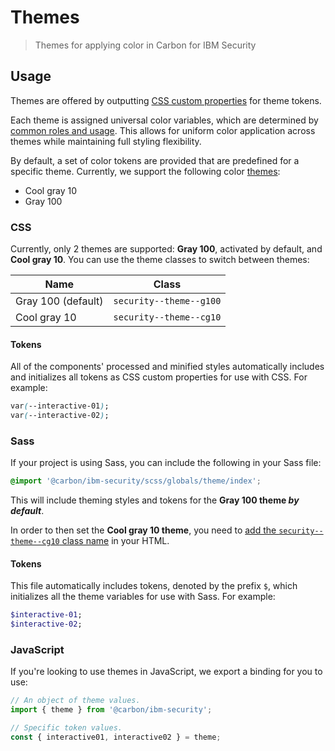 # Themes

> Themes for applying color in Carbon for IBM Security

## Usage

Themes are offered by outputting [CSS custom properties](https://developer.mozilla.org/en-US/docs/Web/CSS/--*) for theme tokens.

Each theme is assigned universal color variables, which are determined by [common roles and usage](https://www.carbondesignsystem.com/guidelines/color/usage). This allows for uniform color application across themes while maintaining full styling flexibility.

By default, a set of color tokens are provided that are predefined for a specific theme. Currently, we support the following color [themes](themes.md):

- Cool gray 10
- Gray 100

### CSS

Currently, only 2 themes are supported: **Gray 100**, activated by default, and **Cool gray 10**. You can use the theme classes to switch between themes:

| Name               | Class                   |
| ------------------ | ----------------------- |
| Gray 100 (default) | `security--theme--g100` |
| Cool gray 10       | `security--theme--cg10` |

#### Tokens

All of the components' processed and minified styles automatically includes and initializes all tokens as CSS custom properties for use with CSS. For example:

```css
var(--interactive-01);
var(--interactive-02);
```

### Sass

If your project is using Sass, you can include the following in your Sass file:

```scss
@import '@carbon/ibm-security/scss/globals/theme/index';
```

This will include theming styles and tokens for the **Gray 100 theme _by default_**.

In order to then set the **Cool gray 10 theme**, you need to [add the `security--theme--cg10` class name](#css) in your HTML.

#### Tokens

This file automatically includes tokens, denoted by the prefix `$`, which initializes all the theme variables for use with Sass. For example:

```scss
$interactive-01;
$interactive-02;
```

### JavaScript

If you're looking to use themes in JavaScript, we export a binding for you to use:

```js
// An object of theme values.
import { theme } from '@carbon/ibm-security';

// Specific token values.
const { interactive01, interactive02 } = theme;
```
